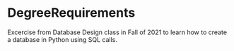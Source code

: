 # DegreeRequirements
Excercise from Database Design class in Fall of 2021 to learn how to create a database in Python using SQL calls.
